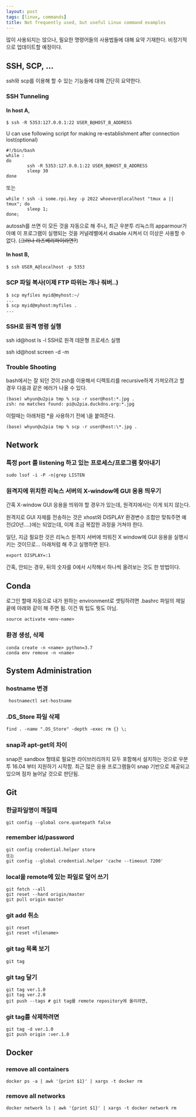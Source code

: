 ```yaml
---
layout: post
tags: [linux, commands]
title: Not frequently used, but useful Linux command examples
---
```


많이 사용되지는 않으나, 필요한 명령어들의 사용법들에 대해 요약 기재한다.
비정기적으로 업데이트할 예정이다.


## SSH, SCP, …

ssh와 scp를 이용해 할 수 있는 기능들에 대해 간단히 요약한다.

### SSH Tunneling

#### In host A,
```
$ ssh -R 5353:127.0.0.1:22 USER_B@HOST_B_ADDRESS
```

U can use following script for making re-establishment after connection lost(optional)

```
#!/bin/bash
while :
do
        ssh -R 5353:127.0.0.1:22 USER_B@HOST_B_ADDRESS
        sleep 30
done
```
또는
```
while ! ssh -i some.rpi.key -p 2022 whoever@localhost "tmux a || tmux"; do
        sleep 1;
done;
```

autossh를 쓰면 이 모든 것을 자동으로 해 주나, 최근 우분투 리눅스의 apparmour가 아예 이 프로그램이 실행되는 것을 커널레벨에서 disable 시켜서 더 이상은 사용할 수 없다. (~~그러나 라즈베리파이라면?~~)


#### In host B,
```
$ ssh USER_A@localhost -p 5353
```

### SCP 파일 복사(이제 FTP 따위는 개나 줘버..)

```
$ scp myfiles myid@myhost:~/
...
$ scp myid@myhost:myfiles .
...
```

### SSH로 원격 명령 실행

ssh id@host ls -l
SSH로 원격 데몬형 프로세스 실행

ssh id@host screen -d -m <command>

### Trouble Shooting

bash에서는 잘 되던 것이 zsh를 이용해서 디렉토리를 recursive하게 가져오려고 할 경우 다음과 같은 에러가 나올 수 있다.
```
(base) whyun@u2pia tmp % scp -r user@host:*.jpg .
zsh: no matches found: pi@u2pia.duckdns.org:*.jpg
```

이럴때는 아래처럼 *을 사용하기 전에 \을 붙여준다.
```
(base) whyun@u2pia tmp % scp -r user@host:\*.jpg .

```


## Network


### 특정 port 를 listening 하고 있는 프로세스/프로그램 찾아내기

```
sudo lsof -i -P -n|grep LISTEN
```

### 원격지에 위치한 리눅스 서버의 X-window에 GUI 응용 띄우기

간혹 X-window GUI 응용을 띄워야 할 경우가 있는데, 원격지에서는 이게 되지 않는다.

원격지로 GUI 자체를 전송하는 것은 xhost와 DISPLAY 환경변수 조합만 맞춰주면 예전(20년....)에는 되었는데, 이제 조금 복잡한 과정을 거쳐야 한다. 

일단, 지금 필요한 것은 리눅스 원격지 서버에 띄워진 X window에 GUI 응용을 실행시키는 것이므로...
아래처럼 해 주고 실행하면 된다.

```
export DISPLAY=:1
```

간혹, 안되는 경우, 뒤의 숫자를 0에서 시작해서 하나씩 올려보는 것도 한 방법이다.



## Conda


로그인 할때 자동으로 내가 원하는 environment로 셋팅하려면 .bashrc 파일의 제일 끝에 아래와 같이 해 주면 됨. 이건 뭐 팁도 뭣도 아님.

```
source activate <env-name>
```
### 환경 생성, 삭제
```
conda create -n <name> python=3.7
conda env remove -n <name>
```

## System Administration


### hostname 변경

```
 hostnamectl set-hostname
```

### .DS_Store 파일 삭제

```
find . -name ".DS_Store" -depth -exec rm {} \;
```

### snap과 apt-get의 차이

snap은 sandbox 형태로 필요한 라이브러리까지 모두 포함해서 설치하는 것으로 우분투 16.04 부터 지원하기 시작함. 최근 많은 응용 프로그램들이 snap 기반으로 제공되고 있으며 점차 늘어날 것으로 판단됨.


## Git

### 한글파일명이 깨질때
```
git config --global core.quotepath false
```

### remember id/password
```
git config credential.helper store
또는
git config --global credential.helper 'cache --timeout 7200'
```

### local을 remote에 있는 파일로 덮어 쓰기

```
git fetch --all
git reset --hard origin/master
git pull origin master
```

### git add 취소

```
git reset 
git reset <filename>
```

### git tag 목록 보기

```
git tag
```

### git tag 달기
```
git tag ver.1.0
git tag ver.2.0
git push --tags # git tag를 remote repository에 올리려면,
```
### git tag를 삭제하려면
```
git tag -d ver.1.0
git push origin :ver.1.0
```

## Docker

### remove all containers
```
docker ps -a | awk '{print $1}' | xargs -t docker rm
```


### remove all networks
```
docker network ls | awk '{print $1}' | xargs -t docker network rm
```